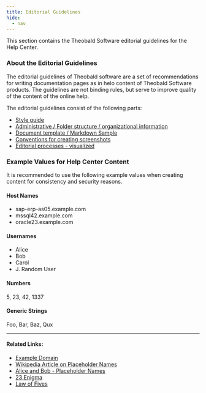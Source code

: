 ```yaml
---
title: Editorial Guidelines
hide:
  - nav
---
```


This section contains the Theobald Software editorial guidelines for the Help Center.

### About the Editorial Guidelines
The editorial guidelines of Theobald software are a set of recommendations for writing documentation pages as in helo content of Theobald Software products. The guidelines are not binding rules, but serve to improve quality of the content of the online help.

The editorial guidelines consist of the following parts:

- [Style guide](style-guide.md)
- [Administrative / Folder structure / organizational information](#link) <!-- braucht eine bessere Bezeichnung--->
- [Document template / Markdown Sample](markdown-sample.md)
- [Conventions for creating screenshots](screenshot-conventions.md)
- [Editorial processes - visualized ](https://theobaldsoftware.sharepoint.com/:f:/s/PresalesSupportProdMgmtDoc/EqxZ6qf_qmVMvwsmkZPIHD4BlR6W0kYCFxwQ7iRg7SJ1ZQ?e=Jy4oN5)

### Example Values for Help Center Content

It is recommended to use the following example values when creating content for consistency and security reasons.

#### Host Names

- sap-erp-as05.example.com
- mssql42.example.com
- oracle23.example.com

#### Usernames

- Alice
- Bob
- Carol
- J. Random User

#### Numbers

5, 23, 42, 1337

#### Generic Strings

Foo, Bar, Baz, Qux

******
#### Related Links:

- [Example Domain](http://example.com/)
- [Wikipedia Article on Placeholder Names](https://en.wikipedia.org/wiki/Placeholder_name)
- [Alice and Bob - Placeholder Names](https://en.wikipedia.org/wiki/Alice_and_Bob)
- [23 Enigma](https://en.wikipedia.org/wiki/23_enigma)
- [Law of Fives](https://discordia.fandom.com/wiki/Law_of_Fives)

